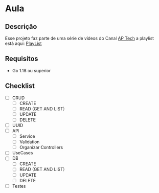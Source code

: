 # Aula

## Descrição
Esse projeto faz parte de uma série de vídeos do Canal <a href="https://www.youtube.com/channel/UCO-gQjKJ_CucLZsOX0r-S1Q">AP Tech</a> a playlist está aqui: <a href="https://www.youtube.com/playlist?list=PL7541a7wciveRSb3kBNPvGiom8tL_ebEO">PlayList</a>

## Requisitos
- Go 1.18 ou superior

## Checklist
- [ ] CRUD
    - [ ] CREATE
    - [ ] READ (GET AND LIST)
    - [ ] UPDATE
    - [ ] DELETE
- [ ] UUID
- [ ] API
    - [ ] Service
    - [ ] Validation
    - [ ] Organizar Controllers
- [ ] UseCases
- [ ] DB
    - [ ] CREATE
    - [ ] READ (GET AND LIST)
    - [ ] UPDATE
    - [ ] DELETE
- [ ] Testes
